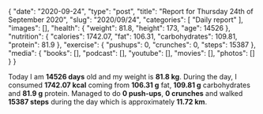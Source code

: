 {
    "date": "2020-09-24",
    "type": "post",
    "title": "Report for Thursday 24th of September 2020",
    "slug": "2020\/09\/24",
    "categories": [
        "Daily report"
    ],
    "images": [],
    "health": {
        "weight": 81.8,
        "height": 173,
        "age": 14526
    },
    "nutrition": {
        "calories": 1742.07,
        "fat": 106.31,
        "carbohydrates": 109.81,
        "protein": 81.9
    },
    "exercise": {
        "pushups": 0,
        "crunches": 0,
        "steps": 15387
    },
    "media": {
        "books": [],
        "podcast": [],
        "youtube": [],
        "movies": [],
        "photos": []
    }
}

Today I am <strong>14526 days</strong> old and my weight is <strong>81.8 kg</strong>. During the day, I consumed <strong>1742.07 kcal</strong> coming from <strong>106.31 g</strong> fat, <strong>109.81 g</strong> carbohydrates and <strong>81.9 g</strong> protein. Managed to do <strong>0 push-ups</strong>, <strong>0 crunches</strong> and walked <strong>15387 steps</strong> during the day which is approximately <strong>11.72 km</strong>.